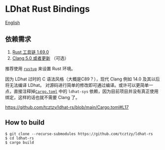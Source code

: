 LDhat Rust Bindings
===================

[English](./README.md)

## 依赖需求

1. [Rust 工具链 1.69.0](./rust-toolchain)
2. [Clang 5.0 或者更新](https://rust-lang.github.io/rust-bindgen/requirements.html) （可选）

推荐使用 [`rustup`](https://rustup.rs) 来设置 Rust 环境。

因为 LDhat 过时的 C 语法风格（大概是C89？），现代 Clang 例如 14.0 及其以后将无法编译 LDhat。
对源码进行简单的修改即可通过编译。或许可以更简单一点，直接注释掉[`Cargo.toml`](./Cargo.toml) 中的 `ldhat-sys` 依赖，因为目前项目并没有真正使用绑定，这样的话也就不需要 Clang 了。

https://github.com/tcztzy/ldhat-rs/blob/main/Cargo.toml#L17

## How to build

```console
$ git clone --recurse-submodules https://github.com/tcztzy/ldhat-rs
$ cd ldhat-rs
$ cargo build
```
